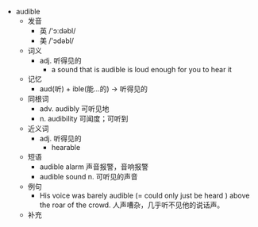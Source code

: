 - audible
  - 发音
    - 英 /'ɔːdəbl/
    - 美 /'ɔdəbl/
  - 词义
    - adj. 听得见的
      - a sound that is audible is loud enough for you to hear it
  - 记忆
    - aud(听) + ible(能…的) → 听得见的
  - 同根词
    - adv. audibly 可听见地
    - n. audibility 可闻度；可听到
  - 近义词
    - adj. 听得见的
      - hearable
  - 短语
    - audible alarm 声音报警，音响报警
    - audible sound n. 可听见的声音
  - 例句
    - His voice was barely audible (=  could only just be heard  ) above the roar of the crowd. 人声嘈杂，几乎听不见他的说话声。
  - 补充